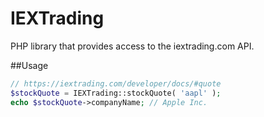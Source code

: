 # IEXTrading
PHP library that provides access to the iextrading.com API.

##Usage

```php
// https://iextrading.com/developer/docs/#quote 
$stockQuote = IEXTrading::stockQuote( 'aapl' );
echo $stockQuote->companyName; // Apple Inc.
```